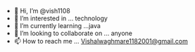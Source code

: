 - 👋 Hi, I’m @vish1108
- 👀 I’m interested in ... technology
- 🌱 I’m currently learning ...java
- 💞️ I’m looking to collaborate on ... anyone
- 📫 How to reach me ... Vishalwaghmare1182001@gmail.com

<!---
vish1108/vish1108 is a ✨ special ✨ repository because its `README.md` (this file) appears on your GitHub profile.
You can click the Preview link to take a look at your changes.
--->


